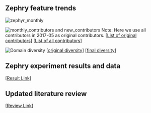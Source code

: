 ## Zephry feature trends
![zephyr_monthly](https://user-images.githubusercontent.com/16036156/86602885-4c44ac00-bf71-11ea-86cf-e2d1d7b1afb8.png)

![monthly_contributors and new_contributors](https://user-images.githubusercontent.com/16036156/86842252-edfff200-c072-11ea-9110-64754de05500.png)
Note: Here we use all contributors in 2017-05 as original contributors.
[[List of original contributors](https://github.com/ai-se/Patrick_Rui/blob/master/Patrick/original_people.csv)]
[[List of all contributors](https://github.com/ai-se/Patrick_Rui/blob/master/Patrick/final_people.csv)]

![Domain diversity](https://user-images.githubusercontent.com/16036156/86847734-d167b800-c07a-11ea-99c3-df25398adc9a.png)
[[original diversity](https://github.com/ai-se/Patrick_Rui/blob/master/Patrick/diversity_original.csv)]
[[final diversity](https://github.com/ai-se/Patrick_Rui/blob/master/Patrick/diversity_final.csv)]


## Zephry experiment results and data
[[Result Link](https://docs.google.com/spreadsheets/d/1hQPBHSiP1cB1biBG_dqZU_VjO4IWsonhemOFKrB-nXE/edit?usp=sharing)]

## Updated literature review
[[Review Link](https://docs.google.com/spreadsheets/d/1455ltmaXmjG1x-abHVM2jHWi_6K3isZfaYwjK-YSgpQ/edit?usp=sharing)]
